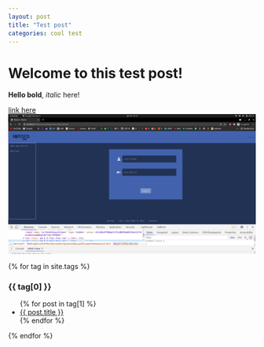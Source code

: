 ```yaml
---
layout: post
title: "Test post"
categories: cool test
---
```


# Welcome to this test post!

**Hello bold**, *italic* here!

[link here](https://www.google.com)
![Image](/assets/Screenshot%20from%202021-04-25%2022-15-13.png)

{% for tag in site.tags %}
  <h3>{{ tag[0] }}</h3>
  <ul>
    {% for post in tag[1] %}
      <li><a href="{{ post.url }}">{{ post.title }}</a></li>
    {% endfor %}
  </ul>
{% endfor %}